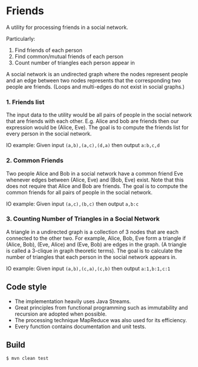 # Friends
A utility for processing friends in a social network. 

Particularly: 
1. Find friends of each person
2. Find common/mutual friends of each person
3. Count number of triangles each person appear in

A social network is an undirected graph where the nodes represent people and an edge between
two nodes represents that the corresponding two people are friends. (Loops and multi-edges do not
exist in social graphs.) 

### 1. Friends list
The input data to the utility would be all pairs of people in the social network that are friends with each other.
E.g. Alice and bob are friends then our expression would be (Alice, Eve).
The goal is to compute the friends list for every person in the social network.

IO example: Given input `(a,b),(a,c),(d,a)` then output `a:b,c,d`

### 2. Common Friends
Two people Alice and Bob in a social network have a common friend Eve whenever
edges between (Alice, Eve) and (Bob, Eve) exist. Note that this does not require that Alice and Bob are friends.
The goal is to compute the common friends for all pairs of people in the social network.

IO example: Given input `(a,c),(b,c)` then output `a,b:c`

### 3. Counting Number of Triangles in a Social Network
A triangle in a undirected graph is a collection of 3 nodes that are each connected to the other two.
For example, Alice, Bob, Eve form a triangle if (Alice, Bob), (Eve, Alice) and (Eve, Bob) are edges in the graph. 
(A triangle is called a 3-clique in graph theoretic terms).
The goal is to calculate the number of triangles that each person in the social network appears in.

IO example: Given input `(a,b),(c,a),(c,b)` then output `a:1,b:1,c:1`

## Code style
* The implementation heavily uses Java Streams. 
* Great principles from functional programming such as immutability and recursion are adopted when possible.  
* The processing technique MapReduce was also used for its efficiency.
* Every function contains documentation and unit tests.

## Build
```
$ mvn clean test
```
